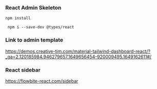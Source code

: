 ### React Admin Skeleton

`npm install`

` npm i --save-dev @types/react`

### Link to admin template
https://demos.creative-tim.com/material-tailwind-dashboard-react/?_ga=2.120185984.946279657.1649656454-920009495.1649162611#/

### React sidebar
https://flowbite-react.com/sidebar
